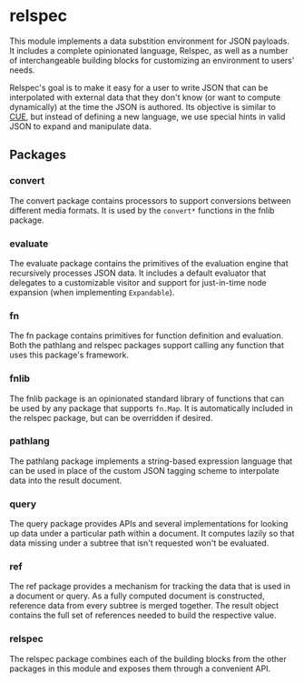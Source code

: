 # relspec

This module implements a data substition environment for JSON payloads. It includes a complete opinionated language, Relspec, as well as a number of interchangeable building blocks for customizing an environment to users' needs.

Relspec's goal is to make it easy for a user to write JSON that can be interpolated with external data that they don't know (or want to compute dynamically) at the time the JSON is authored. Its objective is similar to [CUE](https://cuelang.org), but instead of defining a new language, we use special hints in valid JSON to expand and manipulate data.

## Packages

### convert

The convert package contains processors to support conversions between different media formats. It is used by the `convert*` functions in the fnlib package.

### evaluate

The evaluate package contains the primitives of the evaluation engine that recursively processes JSON data. It includes a default evaluator that delegates to a customizable visitor and support for just-in-time node expansion (when implementing `Expandable`).

### fn

The fn package contains primitives for function definition and evaluation. Both the pathlang and relspec packages support calling any function that uses this package's framework.

### fnlib

The fnlib package is an opinionated standard library of functions that can be used by any package that supports `fn.Map`. It is automatically included in the relspec package, but can be overridden if desired.

### pathlang

The pathlang package implements a string-based expression language that can be used in place of the custom JSON tagging scheme to interpolate data into the result document.

### query

The query package provides APIs and several implementations for looking up data under a particular path within a document. It computes lazily so that data missing under a subtree that isn't requested won't be evaluated.

### ref

The ref package provides a mechanism for tracking the data that is used in a document or query. As a fully computed document is constructed, reference data from every subtree is merged together. The result object contains the full set of references needed to build the respective value.

### relspec

The relspec package combines each of the building blocks from the other packages in this module and exposes them through a convenient API.
